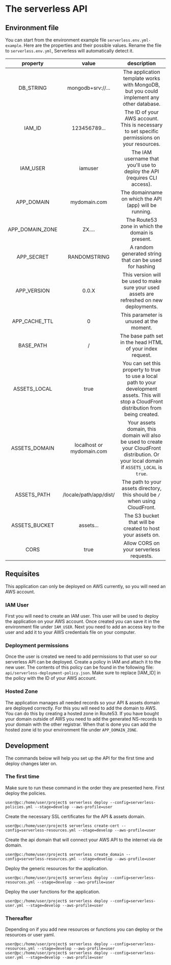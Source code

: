 # The serverless API

## Environment file

You can start from the environment example file `serverless.env.yml-example`.
Here are the properties and their possible values.
Rename the file to `serverless.env.yml`, Serverless will automatically detect it.

|  property  |       value       |                                                                  description                                                                   |
|:----------:|:-----------------:|:----------------------------------------------------------------------------------------------------------------------------------------------:|
| DB_STRING  | mongodb+srv://... |                            The application template works with MongoDB, but you could implement any other database.                            |
| IAM_ID | 123456789... |                          The ID of your AWS account. This is necessary to set specific permissions on your resources.                          |
| IAM_USER | iamuser |                                   The IAM username that you'll use to deploy the API (requires CLI access).                                    |
| APP_DOMAIN | mydomain.com |                                             The domainname on which the API (app) will be running.                                             |
| APP_DOMAIN_ZONE | ZX.... |                                                The Route53 zone in which the domain is present.                                                |
| APP_SECRET | RANDOMSTRING |                                             A random generated string that can be used for hashing                                             |
| APP_VERSION | 0.0.X |                           This version will be used to make sure your used assets are refreshed on new deployments.                            |
| APP_CACHE_TTL | 0 |                                                    This parameter is unused at the moment.                                                     |
| BASE_PATH | / |                                           The base path set in the head HTML of your index request.                                            |
| ASSETS_LOCAL | true | You can set this property to true to use a local path to your development assets. This will stop a CloudFront distribution from being created. |
| ASSETS_DOMAIN | localhost or mydomain.com |  Your assets domain, this domain will also be used to create your CloudFront distribution. Or your local domain if `ASSETS_LOCAL` is `true`.   | 
| ASSETS_PATH | /locale/path/app/dist/ |                                  The path to your assets directory, this should be `/` when using CloudFront.                                  |
| ASSETS_BUCKET | assets... | The S3 bucket that will be created to host your assets on. |
| CORS | true | Allow CORS on your serverless requests. |

## Requisites

This application can only be deployed on AWS currently, so you will need an AWS account.

### IAM User
First you will need to create an IAM user.
This user will be used to deploy the application on your AWS account.
Once created you can save it in the environment file under `IAM_USER`.
Next you need to add an access key to the user and add it to your AWS credentials file on your computer.

### Deployment permissions

Once the user is created we need to add permissions to that user so our serverless API can be deployed.
Create a policy in IAM and attach it to the new user.
The contents of this policy can be found in the following file: `api/serverless-deployment-policy.json`.
Make sure to replace [IAM_ID] in the policy with the ID of your AWS account.

### Hosted Zone

The application manages all needed records so your API & assets domain are deployed correctly.
For this you will need to add the domain to AWS.
You can do this by creating a hosted zone in Route53.
If you have bought your domain outside of AWS you need to add the generated NS-records to your domain with the other registrar.
When that is done you can add the hosted zone id to your environment file under `APP_DOMAIN_ZONE`.

## Development

The commands below will help you set up the API for the first time and deploy changes later on.

### The first time
Make sure to run these command in the order they are presented here.
First deploy the policies.
```
user@pc:/home/user/project$ serverless deploy --config=serverless-policies.yml --stage=develop --aws-profile=user
```
Create the necessary SSL certificates for the API & assets domain.
```
user@pc:/home/user/project$ serverless create-cert --config=serverless-resources.yml --stage=develop --aws-profile=user
```
Create the api domain that will connect your AWS API to the internet via de domain.
```
user@pc:/home/user/project$ serverless create_domain --config=serverless-resources.yml --stage=develop --aws-profile=user
```
Deploy the generic resources for the application.
```
user@pc:/home/user/project$ serverless deploy --config=serverless-resources.yml --stage=develop --aws-profile=user
```
Deploy the user functions for the application.
```
user@pc:/home/user/project$ serverless deploy --config=serverless-user.yml --stage=develop --aws-profile=user
```

### Thereafter
Depending on if you add new resources or functions you can deploy or the resources or user yaml.
```
user@pc:/home/user/project$ serverless deploy --config=serverless-resources.yml --stage=develop --aws-profile=user
user@pc:/home/user/project$ serverless deploy --config=serverless-user.yml --stage=develop --aws-profile=user
```